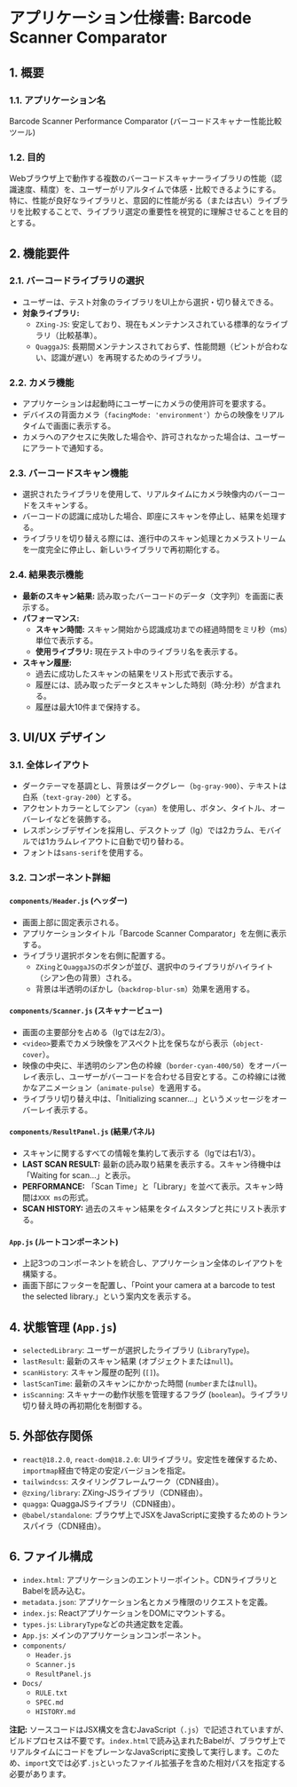 # アプリケーション仕様書: Barcode Scanner Comparator

## 1. 概要

### 1.1. アプリケーション名
Barcode Scanner Performance Comparator (バーコードスキャナー性能比較ツール)

### 1.2. 目的
Webブラウザ上で動作する複数のバーコードスキャナーライブラリの性能（認識速度、精度）を、ユーザーがリアルタイムで体感・比較できるようにする。
特に、性能が良好なライブラリと、意図的に性能が劣る（または古い）ライブラリを比較することで、ライブラリ選定の重要性を視覚的に理解させることを目的とする。

## 2. 機能要件

### 2.1. バーコードライブラリの選択
- ユーザーは、テスト対象のライブラリをUI上から選択・切り替えできる。
- **対象ライブラリ:**
  - `ZXing-JS`: 安定しており、現在もメンテナンスされている標準的なライブラリ（比較基準）。
  - `QuaggaJS`: 長期間メンテナンスされておらず、性能問題（ピントが合わない、認識が遅い）を再現するためのライブラリ。

### 2.2. カメラ機能
- アプリケーションは起動時にユーザーにカメラの使用許可を要求する。
- デバイスの背面カメラ（`facingMode: 'environment'`）からの映像をリアルタイムで画面に表示する。
- カメラへのアクセスに失敗した場合や、許可されなかった場合は、ユーザーにアラートで通知する。

### 2.3. バーコードスキャン機能
- 選択されたライブラリを使用して、リアルタイムにカメラ映像内のバーコードをスキャンする。
- バーコードの認識に成功した場合、即座にスキャンを停止し、結果を処理する。
- ライブラリを切り替える際には、進行中のスキャン処理とカメラストリームを一度完全に停止し、新しいライブラリで再初期化する。

### 2.4. 結果表示機能
- **最新のスキャン結果:** 読み取ったバーコードのデータ（文字列）を画面に表示する。
- **パフォーマンス:**
  - **スキャン時間:** スキャン開始から認識成功までの経過時間をミリ秒（ms）単位で表示する。
  - **使用ライブラリ:** 現在テスト中のライブラリ名を表示する。
- **スキャン履歴:**
  - 過去に成功したスキャンの結果をリスト形式で表示する。
  - 履歴には、読み取ったデータとスキャンした時刻（時:分:秒）が含まれる。
  - 履歴は最大10件まで保持する。

## 3. UI/UX デザイン

### 3.1. 全体レイアウト
- ダークテーマを基調とし、背景はダークグレー（`bg-gray-900`）、テキストは白系（`text-gray-200`）とする。
- アクセントカラーとしてシアン（`cyan`）を使用し、ボタン、タイトル、オーバーレイなどを装飾する。
- レスポンシブデザインを採用し、デスクトップ（lg）では2カラム、モバイルでは1カラムレイアウトに自動で切り替わる。
- フォントは`sans-serif`を使用する。

### 3.2. コンポーネント詳細

#### `components/Header.js` (ヘッダー)
- 画面上部に固定表示される。
- アプリケーションタイトル「Barcode Scanner Comparator」を左側に表示する。
- ライブラリ選択ボタンを右側に配置する。
  - `ZXing`と`QuaggaJS`のボタンが並び、選択中のライブラリがハイライト（シアン色の背景）される。
  - 背景は半透明のぼかし（`backdrop-blur-sm`）効果を適用する。

#### `components/Scanner.js` (スキャナービュー)
- 画面の主要部分を占める（lgでは左2/3）。
- `<video>`要素でカメラ映像をアスペクト比を保ちながら表示（`object-cover`）。
- 映像の中央に、半透明のシアン色の枠線（`border-cyan-400/50`）をオーバーレイ表示し、ユーザーがバーコードを合わせる目安とする。この枠線には微かなアニメーション（`animate-pulse`）を適用する。
- ライブラリ切り替え中は、「Initializing scanner...」というメッセージをオーバーレイ表示する。

#### `components/ResultPanel.js` (結果パネル)
- スキャンに関するすべての情報を集約して表示する（lgでは右1/3）。
- **LAST SCAN RESULT:** 最新の読み取り結果を表示する。スキャン待機中は「Waiting for scan...」と表示。
- **PERFORMANCE:** 「Scan Time」と「Library」を並べて表示。スキャン時間は`XXX ms`の形式。
- **SCAN HISTORY:** 過去のスキャン結果をタイムスタンプと共にリスト表示する。

#### `App.js` (ルートコンポーネント)
- 上記3つのコンポーネントを統合し、アプリケーション全体のレイアウトを構築する。
- 画面下部にフッターを配置し、「Point your camera at a barcode to test the selected library.」という案内文を表示する。

## 4. 状態管理 (`App.js`)

- `selectedLibrary`: ユーザーが選択したライブラリ (`LibraryType`)。
- `lastResult`: 最新のスキャン結果 (オブジェクトまたは`null`)。
- `scanHistory`: スキャン履歴の配列 (`[]`)。
- `lastScanTime`: 最新のスキャンにかかった時間 (`number`または`null`)。
- `isScanning`: スキャナーの動作状態を管理するフラグ (`boolean`)。ライブラリ切り替え時の再初期化を制御する。

## 5. 外部依存関係

- `react@18.2.0`, `react-dom@18.2.0`: UIライブラリ。安定性を確保するため、`importmap`経由で特定の安定バージョンを指定。
- `tailwindcss`: スタイリングフレームワーク（CDN経由）。
- `@zxing/library`: ZXing-JSライブラリ（CDN経由）。
- `quagga`: QuaggaJSライブラリ（CDN経由）。
- `@babel/standalone`: ブラウザ上でJSXをJavaScriptに変換するためのトランスパイラ（CDN経由）。

## 6. ファイル構成

- `index.html`: アプリケーションのエントリーポイント。CDNライブラリとBabelを読み込む。
- `metadata.json`: アプリケーション名とカメラ権限のリクエストを定義。
- `index.js`: ReactアプリケーションをDOMにマウントする。
- `types.js`: `LibraryType`などの共通定数を定義。
- `App.js`: メインのアプリケーションコンポーネント。
- `components/`
  - `Header.js`
  - `Scanner.js`
  - `ResultPanel.js`
- `Docs/`
  - `RULE.txt`
  - `SPEC.md`
  - `HISTORY.md`

**注記:** ソースコードはJSX構文を含むJavaScript（`.js`）で記述されていますが、ビルドプロセスは不要です。`index.html`で読み込まれたBabelが、ブラウザ上でリアルタイムにコードをプレーンなJavaScriptに変換して実行します。このため、`import`文では必ず`.js`といったファイル拡張子を含めた相対パスを指定する必要があります。